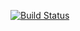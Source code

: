 [![Build Status](https://travis-ci.org/mstruebing/todo.hs.svg?branch=master)](https://travis-ci.org/mstruebing/todo.hs)
